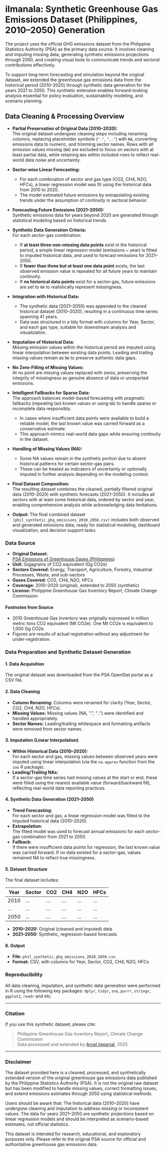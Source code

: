 # ilmanala: Synthetic Greenhouse Gas Emissions Dataset (Philippines, 2010–2050) Generation

The project uses the official GHG emissions dataset from the Philippine Statistics Authority (PSA) as the primary data source. It involves cleaning and imputing missing data, generating synthetic emissions projections through 2050, and creating visual tools to communicate trends and sectoral contributions effectively.

To support long-term forecasting and simulation beyond the original dataset, we extended the greenhouse gas emissions data from the historical period (2010–2020) through synthetic data generation for the years 2021 to 2050. This synthetic extension enables forward-looking analysis essential for policy evaluation, sustainability modeling, and scenario planning.

## Data Cleaning & Processing Overview

- **Partial Preservation of Original Data (2010–2020):**  
  The original dataset undergoes cleaning steps including renaming columns, replacing placeholder symbols (`"."`, `".."`) with `NA`, converting emissions data to numeric, and trimming sector names. Rows with all emission values missing (`NA`) are excluded to focus on sectors with at least partial data, while retaining `NA`s within included rows to reflect real-world data noise and uncertainty.

- **Sector-wise Linear Forecasting:**

  - For each combination of sector and gas type (CO2, CH4, N2O, HFCs), a linear regression model was fit using the historical data from 2010 to 2020.
  - The model estimated future emissions by extrapolating existing trends under the assumption of continuity in sectoral behavior.

- **Forecasting Future Emissions (2021–2050):**  
  Synthetic emissions data for years beyond 2020 are generated through statistical modeling based on historical trends.

- **Synthetic Data Generation Criteria:**  
  For each sector-gas combination:

  - If **at least three non-missing data points** exist in the historical period, a simple linear regression model (emissions ~ year) is fitted to imputed historical data, and used to forecast emissions for 2021–2050.
  - If **fewer than three but at least one data point** exists, the last observed emission value is repeated for all future years to maintain continuity.
  - If **no historical data points** exist for a sector-gas, future emissions are set to `NA` to realistically represent missingness.

- **Integration with Historical Data:**

  - The synthetic data (2021–2050) was appended to the cleaned historical dataset (2010–2020), resulting in a continuous time series spanning 41 years.
  - Data was structured in a tidy format with columns for Year, Sector, and each gas type, suitable for downstream analysis and visualization.

- **Imputation of Historical Data:**  
  Missing emission values within the historical period are imputed using linear interpolation between existing data points. Leading and trailing missing values remain as `NA` to preserve authentic data gaps.

- **No Zero-Filling of Missing Values:**  
  At no point are missing values replaced with zeros, preserving the integrity of missingness as genuine absence of data or unreported emissions.

- **Intelligent Fallbacks for Sparse Data:**  
  The approach balances model-based forecasting with pragmatic fallbacks (repeating last known values or using `NA`) to handle sparse or incomplete data responsibly.

  - In cases where insufficient data points were available to build a reliable model, the last known value was carried forward as a conservative estimate.
  - This approach mimics real-world data gaps while ensuring continuity in the dataset.

- **Handling of Missing Values (NA):**

  - Some NA values remain in the synthetic portion due to absent historical patterns for certain sector-gas pairs.
  - These can be treated as indicators of uncertainty or optionally imputed in further analysis depending on the modeling context.

- **Final Dataset Composition:**  
  The resulting dataset combines the cleaned, partially filtered original data (2010–2020) with synthetic forecasts (2021–2050). It includes all sectors with at least some historical data, ordered by sector and year, enabling comprehensive analysis while acknowledging data limitations.

- **Output:**
  The final combined dataset `(phil_synthetic_ghg_emissions_2010_2050.csv)` includes both observed and generated emissions data, ready for statistical modeling, dashboard visualization, and decision support tasks.

### Data Source

- **Original Dataset:**  
  [PSA Emissions of Greenhouse Gases (Philippines)](https://openstat.psa.gov.ph/PXWeb/pxweb/en/DB/DB__3A/0143A5EGHG1.px/table/tableViewLayout1/?rxid=bdf9d8da-96f1-4100-ae09-18cb3eaeb313)
- **Unit:** Gigagrams of CO2 equivalent (Gg CO2e)
- **Sectors Covered:** Energy, Transport, Agriculture, Forestry, Industrial Processes, Waste, and sub-sectors
- **Gases Covered:** CO2, CH4, N2O, HFCs
- **Coverage:** 2010–2020 (original), extended to 2050 (synthetic)
- **License:** Philippine Greenhouse Gas Inventory Report, Climate Change Commission

#### Footnotes from Source

- 2010 Greenhouse Gas Inventory was originally expressed in million metric tons CO2 equivalent (Mt CO2e). One Mt CO2e is equivalent to 1,000 Gg CO2e.
- Figures are results of actual registration without any adjustment for under-registration.

### Data Preparation and Synthetic Dataset Generation

#### 1. Data Acquisition

The original dataset was downloaded from the PSA OpenStat portal as a CSV file.

#### 2. Data Cleaning

- **Column Renaming:** Columns were renamed for clarity (Year, Sector, CO2, CH4, N2O, HFCs).
- **Missing Values:** Missing values (NA, ".", "..") were identified and handled appropriately.
- **Sector Names:** Leading/trailing whitespace and formatting artifacts were removed from sector names.

#### 3. Imputation (Linear Interpolation)

- **Within Historical Data (2010–2020):**  
  For each sector and gas, missing values between observed years were imputed using linear interpolation (via the `na.approx` function from the `zoo` R package).
- **Leading/Trailing NAs:**  
  If a sector-gas time series had missing values at the start or end, these were filled using the nearest available value (forward/backward fill), reflecting real-world data reporting practices.

#### 4. Synthetic Data Generation (2021–2050)

- **Trend Forecasting:**  
  For each sector and gas, a linear regression model was fitted to the imputed historical data (2010–2020).
- **Extrapolation:**  
  The fitted model was used to forecast annual emissions for each sector-gas combination from 2021 to 2050.
- **Fallback:**  
  If there were insufficient data points for regression, the last known value was carried forward. If no data existed for a sector-gas, values remained NA to reflect true missingness.

#### 5. Dataset Structure

The final dataset includes:

| Year | Sector | CO2 | CH4 | N2O | HFCs |
| ---- | ------ | --- | --- | --- | ---- |
| 2010 | ...    | ... | ... | ... | ...  |
| ...  | ...    | ... | ... | ... | ...  |
| 2050 | ...    | ... | ... | ... | ...  |

- **2010–2020:** Original (cleaned and imputed) data
- **2021–2050:** Synthetic, regression-based forecasts

#### 6. Output

- **File:** `phil_synthetic_ghg_emissions_2010_2050.csv`
- **Format:** CSV, with columns for Year, Sector, CO2, CH4, N2O, HFCs

### Reproducibility

All data cleaning, imputation, and synthetic data generation were performed in R using the following key packages: `dplyr`, `tidyr`, `zoo`, `purrr`, `stringr`, `ggplot2`, `readr` and etc.

---

### Citation

If you use this synthetic dataset, please cite:

> Philippine Greenhouse Gas Inventory Report, Climate Change Commission  
> Data processed and extended by [Arnel Imperial](https://github.com/imperionite), 2025.

---

### Disclaimer

The dataset provided here is a cleaned, processed, and synthetically extended version of the original greenhouse gas emissions data published by the Philippine Statistics Authority (PSA). It is not the original raw dataset but has been modified to handle missing values, correct formatting issues, and extend emissions estimates through 2050 using statistical methods.

Users should be aware that:
The historical data (2010–2020) have undergone cleaning and imputation to address missing or inconsistent values.
The data for years 2021–2050 are synthetic projections based on linear regression models and should be interpreted as scenario-based estimates, not official statistics.

This dataset is intended for research, educational, and exploratory purposes only.
Please refer to the original PSA source for official and authoritative greenhouse gas emissions data.
